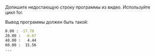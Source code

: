 Допишите недостающую строку программы из видео. Используйте цикл for.

Вывод программы должен быть такой:

```sh
0.00 : -17.78
20.00 :  -6.67
40.00 :   4.44
60.00 :  15.56
...
```
